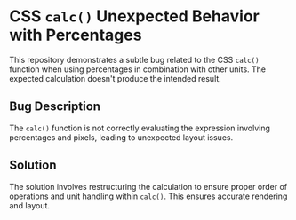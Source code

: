 # CSS `calc()` Unexpected Behavior with Percentages

This repository demonstrates a subtle bug related to the CSS `calc()` function when using percentages in combination with other units.  The expected calculation doesn't produce the intended result.

## Bug Description
The `calc()` function is not correctly evaluating the expression involving percentages and pixels, leading to unexpected layout issues.

## Solution
The solution involves restructuring the calculation to ensure proper order of operations and unit handling within `calc()`.  This ensures accurate rendering and layout.